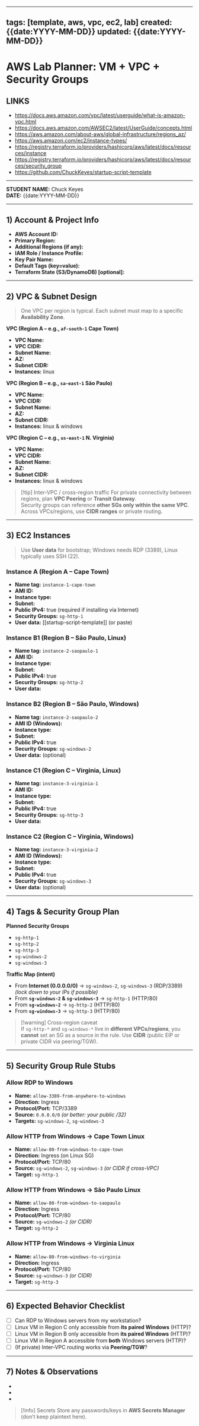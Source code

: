 
---
tags: [template, aws, vpc, ec2, lab]
created: {{date:YYYY-MM-DD}}
updated: {{date:YYYY-MM-DD}}
---

# AWS Lab Planner: VM + VPC + Security Groups

## LINKS
- https://docs.aws.amazon.com/vpc/latest/userguide/what-is-amazon-vpc.html
- https://docs.aws.amazon.com/AWSEC2/latest/UserGuide/concepts.html
- https://aws.amazon.com/about-aws/global-infrastructure/regions_az/
- https://aws.amazon.com/ec2/instance-types/
- https://registry.terraform.io/providers/hashicorp/aws/latest/docs/resources/instance
- https://registry.terraform.io/providers/hashicorp/aws/latest/docs/resources/security_group
- https://github.com/ChuckKeyes/startup-script-template

---

**STUDENT NAME:** Chuck Keyes  
**DATE:** {{date:YYYY-MM-DD}}

---

## 1) Account & Project Info
- **AWS Account ID:** 
- **Primary Region:** 
- **Additional Regions (if any):** 
- **IAM Role / Instance Profile:** 
- **Key Pair Name:** 
- **Default Tags (key=value):** 
- **Terraform State (S3/DynamoDB) [optional]:** 

---

## 2) VPC & Subnet Design
> One VPC per region is typical. Each subnet must map to a specific **Availability Zone**.

**VPC (Region A – e.g., `af-south-1` Cape Town)**
- **VPC Name:** 
- **VPC CIDR:** 
- **Subnet Name:** 
- **AZ:** 
- **Subnet CIDR:** 
- **Instances:** linux

**VPC (Region B – e.g., `sa-east-1` São Paulo)**
- **VPC Name:** 
- **VPC CIDR:** 
- **Subnet Name:** 
- **AZ:** 
- **Subnet CIDR:** 
- **Instances:** linux & windows

**VPC (Region C – e.g., `us-east-1` N. Virginia)**
- **VPC Name:** 
- **VPC CIDR:** 
- **Subnet Name:** 
- **AZ:** 
- **Subnet CIDR:** 
- **Instances:** linux & windows

> [!tip] Inter-VPC / cross-region traffic
> For private connectivity between regions, plan **VPC Peering** or **Transit Gateway**.  
> Security groups can reference **other SGs only within the same VPC**. Across VPCs/regions, use **CIDR ranges** or private routing.

---

## 3) EC2 Instances
> Use **User data** for bootstrap; Windows needs RDP (3389), Linux typically uses SSH (22).

### Instance A (Region A – Cape Town)
- **Name tag:** `instance-1-cape-town`
- **AMI ID:** 
- **Instance type:** 
- **Subnet:** 
- **Public IPv4:** true (required if installing via Internet)
- **Security Groups:** `sg-http-1`
- **User data:** [[startup-script-template]] (or paste)

### Instance B1 (Region B – São Paulo, Linux)
- **Name tag:** `instance-2-saopaulo-1`
- **AMI ID:** 
- **Instance type:** 
- **Subnet:** 
- **Public IPv4:** true
- **Security Groups:** `sg-http-2`
- **User data:** 

### Instance B2 (Region B – São Paulo, Windows)
- **Name tag:** `instance-2-saopaulo-2`
- **AMI ID (Windows):** 
- **Instance type:** 
- **Subnet:** 
- **Public IPv4:** true
- **Security Groups:** `sg-windows-2`
- **User data:** (optional)

### Instance C1 (Region C – Virginia, Linux)
- **Name tag:** `instance-3-virginia-1`
- **AMI ID:** 
- **Instance type:** 
- **Subnet:** 
- **Public IPv4:** true
- **Security Groups:** `sg-http-3`
- **User data:** 

### Instance C2 (Region C – Virginia, Windows)
- **Name tag:** `instance-3-virginia-2`
- **AMI ID (Windows):** 
- **Instance type:** 
- **Subnet:** 
- **Public IPv4:** true
- **Security Groups:** `sg-windows-3`
- **User data:** (optional)

---

## 4) Tags & Security Group Plan
**Planned Security Groups**
- `sg-http-1`
- `sg-http-2`
- `sg-http-3`
- `sg-windows-2`
- `sg-windows-3`

**Traffic Map (intent)**
- From **Internet (0.0.0.0/0)** → `sg-windows-2`, `sg-windows-3` (RDP/3389) *(lock down to your IPs if possible)*
- From **`sg-windows-2` & `sg-windows-3`** → `sg-http-1` (HTTP/80)
- From **`sg-windows-2`** → `sg-http-2` (HTTP/80)
- From **`sg-windows-3`** → `sg-http-3` (HTTP/80)

> [!warning] Cross-region caveat  
> If `sg-http-*` and `sg-windows-*` live in **different VPCs/regions**, you **cannot** set an SG as a source in the rule. Use **CIDR** (public EIP or private CIDR via peering/TGW).

---

## 5) Security Group Rule Stubs
### Allow RDP to Windows
- **Name:** `allow-3389-from-anywhere-to-windows`
- **Direction:** Ingress
- **Protocol/Port:** TCP/3389
- **Source:** `0.0.0.0/0` *(or better: your public /32)*
- **Targets:** `sg-windows-2`, `sg-windows-3`

### Allow HTTP from Windows → Cape Town Linux
- **Name:** `allow-80-from-windows-to-cape-town`
- **Direction:** Ingress (on Linux SG)
- **Protocol/Port:** TCP/80
- **Source:** `sg-windows-2`, `sg-windows-3` *(or CIDR if cross-VPC)*
- **Target:** `sg-http-1`

### Allow HTTP from Windows → São Paulo Linux
- **Name:** `allow-80-from-windows-to-saopaulo`
- **Direction:** Ingress
- **Protocol/Port:** TCP/80
- **Source:** `sg-windows-2` *(or CIDR)*
- **Target:** `sg-http-2`

### Allow HTTP from Windows → Virginia Linux
- **Name:** `allow-80-from-windows-to-virginia`
- **Direction:** Ingress
- **Protocol/Port:** TCP/80
- **Source:** `sg-windows-3` *(or CIDR)*
- **Target:** `sg-http-3`

---

## 6) Expected Behavior Checklist
- [ ] Can RDP to Windows servers from my workstation?
- [ ] Linux VM in Region C only accessible from **its paired Windows** (HTTP)?
- [ ] Linux VM in Region B only accessible from **its paired Windows** (HTTP)?
- [ ] Linux VM in Region A accessible from **both** Windows servers (HTTP)?
- [ ] (If private) Inter-VPC routing works via **Peering/TGW**?

---

## 7) Notes & Observations
- 
- 
- 

> [!info] Secrets
> Store any passwords/keys in **AWS Secrets Manager** (don’t keep plaintext here).

